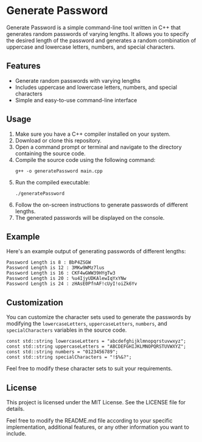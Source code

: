 # Generate Password

Generate Password is a simple command-line tool written in C++ that generates random passwords of varying lengths. It allows you to specify the desired length of the password and generates a random combination of uppercase and lowercase letters, numbers, and special characters.

## Features

- Generate random passwords with varying lengths
- Includes uppercase and lowercase letters, numbers, and special characters
- Simple and easy-to-use command-line interface

## Usage

1. Make sure you have a C++ compiler installed on your system.
2. Download or clone this repository.
3. Open a command prompt or terminal and navigate to the directory containing the source code.
4. Compile the source code using the following command:
   ```
   g++ -o generatePassword main.cpp
   ```
5. Run the compiled executable:
   ```
   ./generatePassword
   ```
6. Follow the on-screen instructions to generate passwords of different lengths.
7. The generated passwords will be displayed on the console.

## Example

Here's an example output of generating passwords of different lengths:

```
Password Length is 8 : BbP4ZSGW
Password Length is 12 : 3MKw9WMz7lus
Password Length is 16 : CKF4wGWW39HYgTw3
Password Length is 20 : %u4IjyUDKAlewIqYxYNw
Password Length is 24 : zHAsE0PfnAF!cUyI!oiZk6Yv
```

## Customization

You can customize the character sets used to generate the passwords by modifying the `lowercaseLetters`, `uppercaseLetters`, `numbers`, and `specialCharacters` variables in the source code.

```
const std::string lowercaseLetters = "abcdefghijklmnopqrstuvwxyz";
const std::string uppercaseLetters = "ABCDEFGHIJKLMNOPQRSTUVWXYZ";
const std::string numbers = "0123456789";
const std::string specialCharacters = "!$%&?";
```

Feel free to modify these character sets to suit your requirements.

## License

This project is licensed under the MIT License. See the LICENSE file for details.

Feel free to modify the README.md file according to your specific implementation, additional features, or any other information you want to include.
